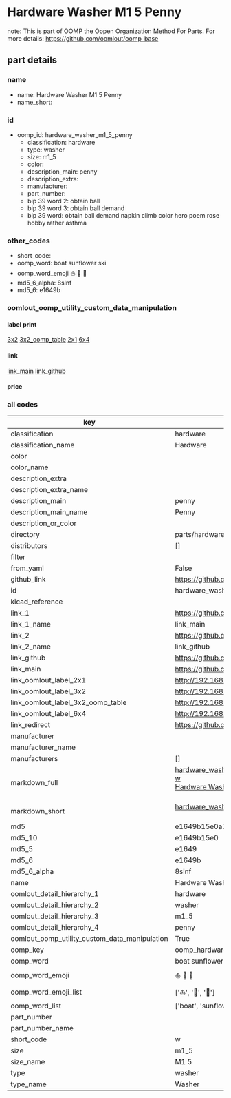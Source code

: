 # Hardware Washer M1 5 Penny  

note: This is part of OOMP the Oopen Organization Method For Parts. For more details: https://github.com/oomlout/oomp_base

##  part details
  







### name
* name: Hardware Washer M1 5 Penny
* name_short: 
### id
* oomp_id: hardware_washer_m1_5_penny
  * classification: hardware
  * type: washer
  * size: m1_5
  * color: 
  * description_main: penny
  * description_extra: 
  * manufacturer: 
  * part_number: 
  * bip 39 word 2: obtain ball
  * bip 39 word 3: obtain ball demand
  * bip 39 word: obtain ball demand napkin climb color hero poem rose hobby rather asthma

### other_codes
* short_code: 
* oomp_word: boat sunflower ski
* oomp_word_emoji :boat: :sunflower: :ski:
* md5_6_alpha: 8slnf
* md5_6: e1649b






### oomlout_oomp_utility_custom_data_manipulation
#### label print
[3x2](http://192.168.1.245:1112/?label=oomp%208slnf)
[3x2_oomp_table](http://192.168.1.108:1112/?label=oomp%208slnf)
[2x1](http://192.168.1.242:1112/?label=oomp%208slnf)
[6x4](http://192.168.1.55:1112/?label=oomp%208slnf)    

#### link

[link_main](https://github.com/oomlout/oomlout_oomp_version_1_messy/tree/main/parts/hardware_washer_m1_5_penny) [link_github](https://github.com/oomlout/oomlout_oomp_version_1_messy/tree/main/parts/hardware_washer_m1_5_penny)                             

#### price







### all codes 
| key | value |  
| --- | --- |  
| classification | hardware |  
| classification_name | Hardware |  
| color |  |  
| color_name |  |  
| description_extra |  |  
| description_extra_name |  |  
| description_main | penny |  
| description_main_name | Penny |  
| description_or_color |   |  
| directory | parts/hardware_washer_m1_5_penny |  
| distributors | [] |  
| filter |  |  
| from_yaml | False |  
| github_link | https://github.com/oomlout/oomlout_oomp_part_src/tree/main/parts/hardware_washer_m1_5_penny |  
| id | hardware_washer_m1_5_penny |  
| kicad_reference |  |  
| link_1 | https://github.com/oomlout/oomlout_oomp_version_1_messy/tree/main/parts/hardware_washer_m1_5_penny |  
| link_1_name | link_main |  
| link_2 | https://github.com/oomlout/oomlout_oomp_version_1_messy/tree/main/parts/hardware_washer_m1_5_penny |  
| link_2_name | link_github |  
| link_github | https://github.com/oomlout/oomlout_oomp_version_1_messy/tree/main/parts/hardware_washer_m1_5_penny |  
| link_main | https://github.com/oomlout/oomlout_oomp_version_1_messy/tree/main/parts/hardware_washer_m1_5_penny |  
| link_oomlout_label_2x1 | http://192.168.1.242:1112/?label=oomp%208slnf |  
| link_oomlout_label_3x2 | http://192.168.1.245:1112/?label=oomp%208slnf |  
| link_oomlout_label_3x2_oomp_table | http://192.168.1.108:1112/?label=oomp%208slnf |  
| link_oomlout_label_6x4 | http://192.168.1.55:1112/?label=oomp%208slnf |  
| link_redirect | https://github.com/oomlout/oomlout_oomp_version_1_messy/tree/main/parts/hardware_washer_m1_5_penny |  
| manufacturer |  |  
| manufacturer_name |  |  
| manufacturers | [] |  
| markdown_full | [hardware_washer_m1_5_penny](none)<br>[w](none)<br>[Hardware Washer M1 5 Penny](none)<br><br> |  
| markdown_short | [hardware_washer_m1_5_penny](none)<br><br> |  
| md5 | e1649b15e0a70d68b695892e74447cc4 |  
| md5_10 | e1649b15e0 |  
| md5_5 | e1649 |  
| md5_6 | e1649b |  
| md5_6_alpha | 8slnf |  
| name | Hardware Washer M1 5 Penny |  
| oomlout_detail_hierarchy_1 | hardware |  
| oomlout_detail_hierarchy_2 | washer |  
| oomlout_detail_hierarchy_3 | m1_5 |  
| oomlout_detail_hierarchy_4 | penny |  
| oomlout_oomp_utility_custom_data_manipulation | True |  
| oomp_key | oomp_hardware_washer_m1_5_penny |  
| oomp_word | boat sunflower ski |  
| oomp_word_emoji | :boat: :sunflower: :ski: |  
| oomp_word_emoji_list | [':boat:', ':sunflower:', ':ski:'] |  
| oomp_word_list | ['boat', 'sunflower', 'ski'] |  
| part_number |  |  
| part_number_name |  |  
| short_code | w |  
| size | m1_5 |  
| size_name | M1 5 |  
| type | washer |  
| type_name | Washer |  

